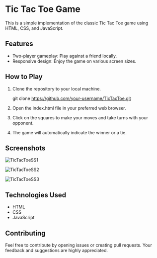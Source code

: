 # Tic Tac Toe Game

This is a simple implementation of the classic Tic Tac Toe game using HTML, CSS, and JavaScript.

## Features

- Two-player gameplay: Play against a friend locally.
- Responsive design: Enjoy the game on various screen sizes.

## How to Play

1. Clone the repository to your local machine.
   
   git clone https://github.com/your-username/TicTacToe.git
   

2. Open the index.html file in your preferred web browser.

3. Click on the squares to make your moves and take turns with your opponent.

4. The game will automatically indicate the winner or a tie.

## Screenshots
![TicTacToeSS1](https://github.com/tushardholke/TicTacToe/assets/64600744/b04978b0-8f9d-4453-9b09-f9ab4e3ac31c)

![TicTacToeSS2](https://github.com/tushardholke/TicTacToe/assets/64600744/ee410035-1b1b-4453-994f-15d3dc8aa916)

![TicTacToeSS3](https://github.com/tushardholke/TicTacToe/assets/64600744/472b3dac-c025-4d6b-9020-7b5221370a8d)


## Technologies Used

- HTML
- CSS
- JavaScript

## Contributing

Feel free to contribute by opening issues or creating pull requests. Your feedback and suggestions are highly appreciated.
